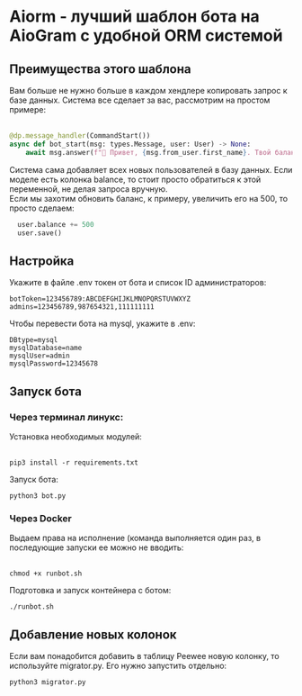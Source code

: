 <h1>Aiorm - лучший шаблон бота на AioGram с удобной ORM системой</h1>

<h2>Преимущества этого шаблона</h2>
Вам больше не нужно больше в каждом хендлере копировать запрос к базе данных. Система все сделает за вас, рассмотрим на простом примере:<br><br>

```python
@dp.message_handler(CommandStart())
async def bot_start(msg: types.Message, user: User) -> None:
    await msg.answer(f"👋 Привет, {msg.from_user.first_name}. Твой баланс {user.balance}")
```
Система сама добавляет всех новых пользователей в базу данных. Если моделе есть колонка balance, то стоит просто обратиться к этой переменной, не делая запроса вручную.<br>
Если мы захотим обновить баланс, к примеру, увеличить его на 500, то просто сделаем:<br>

```python
  user.balance += 500
  user.save()
```

<h2>Настройка</h2>
Укажите в файле .env токен от бота и список ID администраторов:

`botToken=123456789:ABCDEFGHIJKLMNOPQRSTUVWXYZ`<br>
`admins=123456789,987654321,111111111`

Чтобы перевести бота на mysql, укажите в .env:

`DBtype=mysql`<br>
`mysqlDatabase=name`<br>
`mysqlUser=admin`<br>
`mysqlPassword=12345678`

<h2>Запуск бота</h2>
<h3>Через терминал линукс:</h3>
Установка необходимых модулей:<br><br>

```shell
pip3 install -r requirements.txt 
```
Запуск бота:<br>

```shell
python3 bot.py
```

<h3>Через Docker</h3>
Выдаем права на исполнение (команда выполняется один раз, в последующие запуски ее можно не вводить:<br><br>

```shell
chmod +x runbot.sh
```

Подготовка и запуск контейнера с ботом:<br>
```shell
./runbot.sh
```

<h2>Добавление новых колонок</h2>
Если вам понадобится добавить в таблицу Peewee новую колонку, то используйте migrator.py.
Его нужно запустить отдельно:<br>

```shell
python3 migrator.py
```


